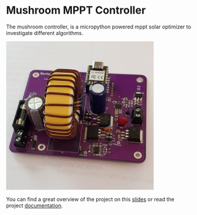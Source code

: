 # Mushroom MPPT Controller
The mushroom controller, is a micropython powered mppt solar optimizer to investigate different algorithms.

<img src="docs/dist/pictures/hardware2.jpg" width="400">

You can find a great overview of the project on this [slides](https://dulouie.github.io/mushroom_mppt/) or read the project [documentation](https://dulouie.github.io/mushroom_mppt_doc/).